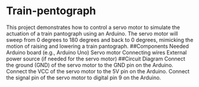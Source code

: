 # Train-pentograph
This project demonstrates how to control a servo motor to simulate the actuation of a train pantograph using an Arduino. The servo motor will sweep from 0 degrees to 180 degrees and back to 0 degrees, mimicking the motion of raising and lowering a train pantograph.
##Components Needed
Arduino board (e.g., Arduino Uno)
Servo motor
Connecting wires
External power source (if needed for the servo motor)
##Circuit Diagram
Connect the ground (GND) of the servo motor to the GND pin on the Arduino.
Connect the VCC of the servo motor to the 5V pin on the Arduino.
Connect the signal pin of the servo motor to digital pin 9 on the Arduino.
